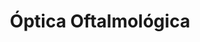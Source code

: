 ---
title: "Óptica Oftalmológica"
url: /san-miguel/optica-oftalmologica-3a-avenida-norte/
shop: óptico
---